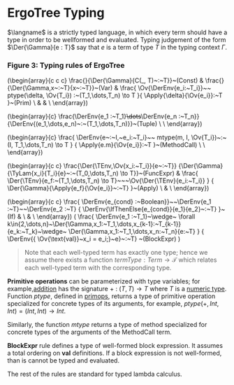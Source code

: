 $$
\newcommand{\TEnv}{\Gamma}
\newcommand{\Der}[2]{#1~\vdash~#2}
\newcommand{\DerV}[2]{#1~\vdash^{\text{\lst{v}}}~#2}
\newcommand{\DerC}[2]{#1~\vdash^{\text{\lst{c}}}~#2}
\newcommand{\DerEnv}[1]{\Der{\TEnv}{#1}}
\newcommand{\DerEnvV}[1]{\DerV{\TEnv}{#1}}
\newcommand{\DerEnvC}[1]{\DerC{\TEnv}{#1}}
\newcommand{\lst}[1]{#1}
\newcommand{\Tup}[1]{(#1)}
\newcommand{\Apply}[2]{#1\langle#2\rangle}
\newcommand{\MSig}[3]{\text{def}~#1(#2): #3}
\newcommand{\Ov}[1]{\overline{#1}}
\newcommand{\TyLam}[3]{\lambda(\Ov{#1:#2}).#3}
\newcommand{\Trait}[2]{\text{trait}~#1~\{ #2 \}}
\newcommand{\To}{\mapsto}
\newcommand{\Low}[1]{\mathcal{L}{[\![#1]\!]}}
\newcommand{\Lam}[2]{\lambda#1.#2}
\newcommand{\IfThenElse}[3]{\text{if}~(#1)~#2~\text{else}~#3}
\newcommand{\False}{\text{false}}
\newcommand{\True}{\text{true}}
\newcommand{\langname}{ErgoTree}
\newcommand{\corelang}{Core-\lambda}
$$


# ErgoTree Typing

$\langname$ is a strictly typed language, in which every term should have a type in order to be wellformed and evaluated. Typing judgement of the form $\Der{\Gamma}{e : T}$ say that $e$ is a term of type $T$ in the typing context $\Gamma$.


### **Figure 3: Typing rules of ErgoTree**



\(\begin{array}{c c c}
    \frac{}{\Der{\Gamma}{C(\_, T)~:~T}}~(Const)
    & 
    \frac{}{\Der{\Gamma,x~:~T}{x~:~T}}~(Var)
    &
    \frac{
        \Ov{\DerEnv{e_i:~T_i}}~~
        ptype(\delta, \Ov{T_i}) :~(T_1,\dots,T_n) \to T
    }{
        \Apply{\delta}{\Ov{e_i}}:~T
    }~(Prim) \\
    & & \\ 
\end{array}\) 



\(\begin{array}{c}
\frac{\DerEnv{e_1 :~T_1}~~\dots~~\DerEnv{e_n :~T_n}}
     {\DerEnv{(e_1,\dots,e_n)~:~(T_1,\dots,T_n)}}~(Tuple) \\
\\ 
\end{array}\) 


\(\begin{array}{c}
\frac{
        \DerEnv{e~:~I,~e_i:~T_i}~~
        mtype(m, I, \Ov{T_i})~:~(I, T_1,\dots,T_n) \to T
    }
    { \Apply{e.m}{\Ov{e_i}}:~T }~(MethodCall) \\
\\ 
\end{array}\) 


\(\begin{array}{c c}
    \frac{\Der{\TEnv,\Ov{x_i:~T_i}}{e~:~T}}
         {\Der{\Gamma}{\TyLam{x_i}{T_i}{e}~:~(T_0,\dots,T_n) \to T}}~(FuncExpr)
          & 
    \frac{ \Der{\TEnv}{e_f:~(T_1,\dots,T_n) \to T}~~~\Ov{\Der{\TEnv}{e_i:~T_i}} }
         { \Der{\Gamma}{\Apply{e_f}{\Ov{e_i}}~:~T} }~(Apply) \\
& \\ 
\end{array}\) 


\(\begin{array}{c c}
    \frac{ \DerEnv{e_{cond} :~Boolean}}~~\DerEnv{e_1 :~T}~~\DerEnv{e_2 :~T} 
        { \DerEnv{\IfThenElse{e_{cond}}{e_1}{e_2}~:~T} }~(If)
         & 
         \\
         & \\ 
\end{array}\) 
\(
    \frac{ 
        \DerEnv{e_1 :~T_1}~\wedge~
        \forall k\in\{2,\dots,n\}~\Der{\Gamma,x_1:~T_1,\dots,x_{k-1}:~T_{k-1}}{e_k:~T_k}~\wedge~
        \Der{\Gamma,x_1:~T_1,\dots,x_n:~T_n}{e:~T}
        }
        { \DerEnv{\{ \Ov{\text{val}}~x_i = e_i;}~e\}~:~T} ~(BlockExpr)
\)






> Note that each well-typed term has exactly one type; hence we assume there exists a function $termType: Term \to \mathcal{T}$ which relates each well-typed term with the corresponding type.

**Primitive operations** can be parameterized with type variables; for example,[addition](https://raw.githubusercontent.com/ScorexFoundation/sigmastate-interpreter/4daec63275fd4e1364cf7a1132f3e7be6157bb5c/docs/spec/ergotree.pdf) has the signature $+~:~ (T,T) \to T$ where $T$ is a [numeric type](types.md). Function $ptype$, defined in [primops](), returns a type of primitive operation specialized for concrete types of its arguments, for example, $ptype(+,Int, Int) = (Int, Int) \to Int$.

Similarly, the function $mtype$ returns a type of method specialized for concrete types of the arguments of the MethodCall term.

**BlockExpr** rule defines a type of well-formed block expression. It assumes a total ordering on **val** definitions. If a block expression is not well-formed, than is cannot be typed and evaluated.

The rest of the rules are standard for typed lambda calculus.